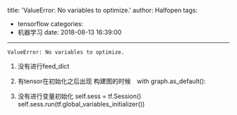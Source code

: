 title: 'ValueError: No variables to optimize.'
author: Halfopen
tags:
  - tensorflow
categories:
  - 机器学习
date: 2018-08-13 16:39:00
---
```
ValueError: No variables to optimize.
```

1. 没有进行feed_dict

2. 有tensor在初始化之后出现
	构建图的时候　with graph.as_default():

3. 没有进行变量初始化
	self.sess = tf.Session()
    self.sess.run(tf.global_variables_initializer())
